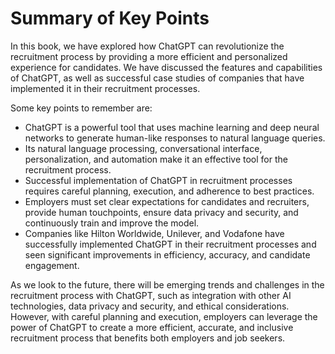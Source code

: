 Summary of Key Points
=================================

In this book, we have explored how ChatGPT can revolutionize the recruitment process by providing a more efficient and personalized experience for candidates. We have discussed the features and capabilities of ChatGPT, as well as successful case studies of companies that have implemented it in their recruitment processes.

Some key points to remember are:

* ChatGPT is a powerful tool that uses machine learning and deep neural networks to generate human-like responses to natural language queries.
* Its natural language processing, conversational interface, personalization, and automation make it an effective tool for the recruitment process.
* Successful implementation of ChatGPT in recruitment processes requires careful planning, execution, and adherence to best practices.
* Employers must set clear expectations for candidates and recruiters, provide human touchpoints, ensure data privacy and security, and continuously train and improve the model.
* Companies like Hilton Worldwide, Unilever, and Vodafone have successfully implemented ChatGPT in their recruitment processes and seen significant improvements in efficiency, accuracy, and candidate engagement.

As we look to the future, there will be emerging trends and challenges in the recruitment process with ChatGPT, such as integration with other AI technologies, data privacy and security, and ethical considerations. However, with careful planning and execution, employers can leverage the power of ChatGPT to create a more efficient, accurate, and inclusive recruitment process that benefits both employers and job seekers.
